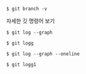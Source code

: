 ```
$ git branch -v
```

자세한 깃 명령어 보기

```
$ git log --graph

$ git logg
```

```
$ git log --graph --oneline

$ git logg1
```

